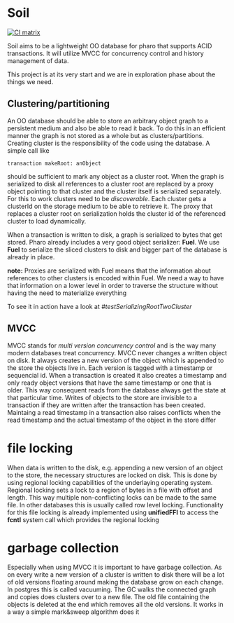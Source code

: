 # Soil

[![CI matrix](https://github.com//ApptiveGrid/Soil/actions/workflows/build.yml/badge.svg)](https://github.com//ApptiveGrid/Soil/actions/workflows/build.yml)

Soil aims to be a lightweight OO database for pharo that supports ACID transactions. It will utilize MVCC for concurrency control and history management of data.

This project is at its very start and we are in exploration phase about the things we need.

## Clustering/partitioning

An OO database should be able to store an arbitrary object graph to a persistent medium and also be able to read it back. To do this in an efficient manner the graph is not stored as a whole but as clusters/partitions.
Creating cluster is the responsibility of the code using the database. A simple call like

```
transaction makeRoot: anObject
```

should be sufficient to mark any object as a cluster root. When the graph is serialized to disk all references to a cluster root are replaced by a proxy object pointing to that cluster and the cluster itself is serialized separately.
For this to work clusters need to be _discoverable_. Each cluster gets a clusterId on the storage medium to be able to retrieve it. The proxy that replaces a cluster root on serialization holds the cluster id of the referenced cluster to load dynamically.

When a transaction is written to disk, a graph is serialized to bytes that get stored. Pharo already includes a very good object serializer: **Fuel**. We use **Fuel** to serialize the sliced clusters to disk and bigger part of the database is already in place.

__note:__ Proxies are serialized with Fuel means that the information about references to other clusters is encoded within Fuel. We need a way to have that information on a lower level in order to traverse the structure without having the need to materialize everything

To see it in action have a look at _#testSerializingRootTwoCluster_
## MVCC

MVCC stands for _multi version concurrency control_ and is the way many modern databases treat concurrency. MVCC never changes a written object on disk. It always creates a new version of the object which is appended to the store the objects live in. Each version is tagged with a timestamp or sequencial id. When a transaction is created it also creates a timestamp and only ready object versions that have the same timestamp or one that is older. This way consequent reads from the database always get the state at that particular time. Writes of objects to the store are invisible to a transaction if they are written after the transaction has been created. Maintaing a read timestamp in a transaction also raises conflicts when the read timestamp and the actual timestamp of the object in the store differ

# file locking

When data is written to the disk, e.g. appending a new version of an object to the store, the necessary structures are locked on disk. This is done by using regional locking capabilities of the underlaying operating system. Regional locking sets a lock to a region of bytes in a file with offset and length. This way multiple non-conflicting locks can be made to the same file. In other databases this is usually called row level locking. Functionality for this file locking is already implemented using **unifiedFFI** to access the **fcntl** system call which provides the regional locking

# garbage collection

Especially when using MVCC it is important to have garbage collection. As on every write a new version of a cluster is written to disk there will be a lot of old versions floating around making the database grow on each change. In postgres this is called vacuuming. The GC walks the connected graph and copies does clusters over to a new file. The old file containing the objects is deleted at the end which removes all the old versions. It works in a way a simple mark&sweep algorithm does it
